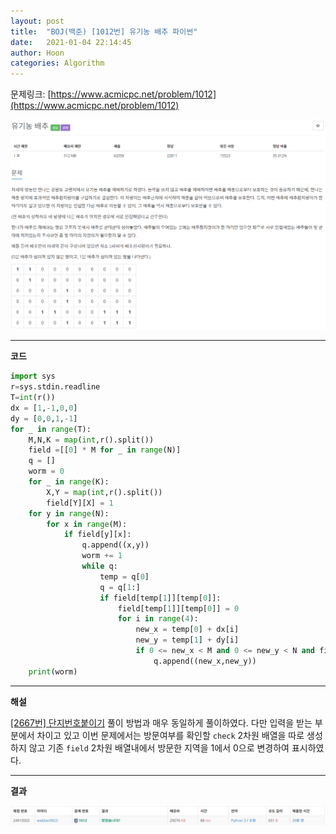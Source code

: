 ```yaml
---
layout: post
title:  "BOJ(백준) [1012번] 유기농 배추 파이썬"
date:   2021-01-04 22:14:45
author: Hoon
categories: Algorithm
---
```


문제링크: [https://www.acmicpc.net/problem/1012](https://www.acmicpc.net/problem/1012)

![유기농배추문제.PNG](https://github.com/hoon-923/hoon-923.github.io/blob/main/_images/Algorithm/BOJ/1012/%EC%9C%A0%EA%B8%B0%EB%86%8D%EB%B0%B0%EC%B6%94%EB%AC%B8%EC%A0%9C.PNG?raw=true)

-----

**코드**

~~~python
import sys
r=sys.stdin.readline
T=int(r())
dx = [1,-1,0,0]
dy = [0,0,1,-1]
for _ in range(T):
	M,N,K = map(int,r().split())
	field =[[0] * M for _ in range(N)]
	q = []
	worm = 0
	for _ in range(K):
		X,Y = map(int,r().split())
		field[Y][X] = 1
	for y in range(N):
		for x in range(M):
			if field[y][x]:
				q.append((x,y))
				worm += 1
				while q:
					temp = q[0]
					q = q[1:]
					if field[temp[1]][temp[0]]:
						field[temp[1]][temp[0]] = 0
						for i in range(4):
							new_x = temp[0] + dx[i]
							new_y = temp[1] + dy[i]
							if 0 <= new_x < M and 0 <= new_y < N and field[new_y][new_x]:
								q.append((new_x,new_y))
	print(worm)
~~~

----

**해설**

[[2667번] 단지번호붙이기](https://hoon-923.github.io/algorithm/2021/01/03/BOJ-2667%EB%B2%88-%EB%8B%A8%EC%A7%80%EB%B2%88%ED%98%B8%EB%B6%99%EC%9D%B4%EA%B8%B0-%ED%8C%8C%EC%9D%B4%EC%8D%AC.html) 풀이 방법과 매우 동일하게 풀이하였다. 다만 입력을 받는 부분에서 차이고 있고 이번 문제에서는 방문여부를 확인할 `check` 2차원 배열을 따로 생성하지 않고 기존 `field` 2차원 배열내에서 방문한 지역을 1에서 0으로 변경하여 표시하였다.

----

**결과**

![유기농배추결과.PNG](https://github.com/hoon-923/hoon-923.github.io/blob/main/_images/Algorithm/BOJ/1012/%EC%9C%A0%EA%B8%B0%EB%86%8D%EB%B0%B0%EC%B6%94%EA%B2%B0%EA%B3%BC.PNG?raw=true)



